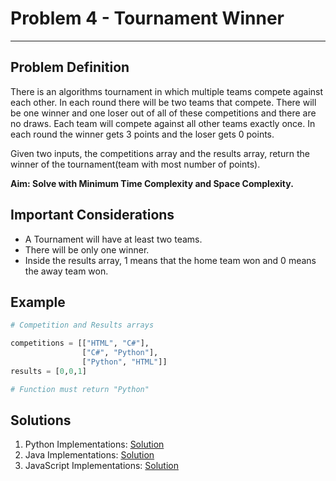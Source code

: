 # Problem 4 - Tournament Winner
--------------------

## Problem Definition

<p>There is an algorithms tournament in which multiple teams compete against each other. In each round there will be two teams that compete. There will be one winner and one loser out of all of these competitions and there are no draws. Each team will compete against all other teams exactly once. In each round the winner gets 3 points and the loser gets 0 points. 

Given two inputs, the competitions array and the results array, return the winner of the tournament(team with most number of points). </p>
<b>Aim: Solve with Minimum Time Complexity and Space Complexity.</b>

## Important Considerations

- A Tournament will have at least two teams.
- There will be only one winner.
- Inside the results array, 1 means that the home team won and 0 means the away team won.

## Example
```python
# Competition and Results arrays

competitions = [["HTML", "C#"],
                ["C#", "Python"],
                ["Python", "HTML"]]
results = [0,0,1]

# Function must return "Python"
```

## Solutions

1. Python Implementations: [Solution](Python/)
2. Java Implementations: [Solution](Java/)
2. JavaScript Implementations: [Solution](Javascript/)
